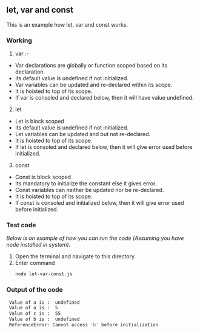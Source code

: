 ## let, var and const

This is an example how let, var and const works.

### Working

1. var :- 
- Var declarations are globally or function scoped based on its declaration.
- Its default value is undefined if not initialized.
- Var variables can be updated and re-declared within its scope.
- It is hoisted to top of its scope.
- If var is consoled and declared below, then it will have value undefined.

2. let
- Let is block scoped
- Its default value is undefined if not initialized.
- Let variables can be updated and but not re-declared.
- It is hoisted to top of its scope.
- If let is consoled and declared below, then it will give error used before initialized.

3. const
- Const is block scoped
- Its mandatory to initialize the constant else it gives error.
- Const variables can neither be updated nor be re-declared.
- It is hoisted to top of its scope.
- If const is consoled and initialized below, then it will give error used before initialized.

### Test code

_Below is an example of how you can run the code (Assuming you have node installed in system)._

1. Open the terminal and navigate to this directory.
2. Enter command
   ```sh
   node let-var-const.js
   ```
### Output of the code

   ```sh
    Value of a is :  undefined
    Value of a is :  5
    Value of c is :  55
    Value of b is :  undefined
    ReferenceError: Cannot access 'b' before initialization
   ```
